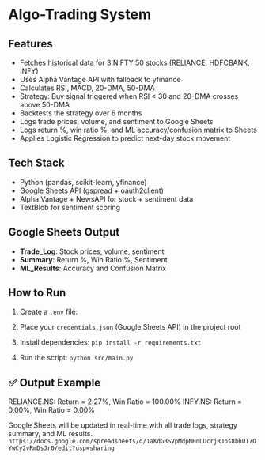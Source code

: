 # Algo-Trading System 

## Features

- Fetches historical data for 3 NIFTY 50 stocks (RELIANCE, HDFCBANK, INFY)
- Uses Alpha Vantage API with fallback to yfinance
- Calculates RSI, MACD, 20-DMA, 50-DMA
- Strategy: Buy signal triggered when RSI < 30 and 20-DMA crosses above 50-DMA
- Backtests the strategy over 6 months
- Logs trade prices, volume, and sentiment to Google Sheets
- Logs return %, win ratio %, and ML accuracy/confusion matrix to Sheets
- Applies Logistic Regression to predict next-day stock movement

## Tech Stack

- Python (pandas, scikit-learn, yfinance)
- Google Sheets API (gspread + oauth2client)
- Alpha Vantage + NewsAPI for stock + sentiment data
- TextBlob for sentiment scoring

## Google Sheets Output

- **Trade_Log**: Stock prices, volume, sentiment
- **Summary**: Return %, Win Ratio %, Sentiment
- **ML_Results**: Accuracy and Confusion Matrix

## How to Run

1. Create a `.env` file:

2. Place your `credentials.json` (Google Sheets API) in the project root

3. Install dependencies:
    `pip install -r requirements.txt`

4. Run the script:
    `python src/main.py`

## ✅ Output Example

RELIANCE.NS: Return = 2.27%, Win Ratio = 100.00%
INFY.NS: Return = 0.00%, Win Ratio = 0.00%

Google Sheets will be updated in real-time with all trade logs, strategy summary, and ML results.
`https://docs.google.com/spreadsheets/d/1aKdGBSVpMdpNHnLUcrjRJos8bhUI7OYwCy2vRmDsJr0/edit?usp=sharing`

